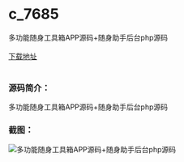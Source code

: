 # c_7685
多功能随身工具箱APP源码+随身助手后台php源码
<br/></br>
[下载地址](https://www.uuid2.com/7685.html "下载地址")
<br/></br>
<h3>源码简介：</h3>
<p>多功能随身工具箱APP源码+随身助手后台php源码<p>
<h3>截图：</h3>
<img src="https://www.uuid2.com/wp-content/uploads/img/uimage/931643274716.gif" alt="多功能随身工具箱APP源码+随身助手后台php源码">
